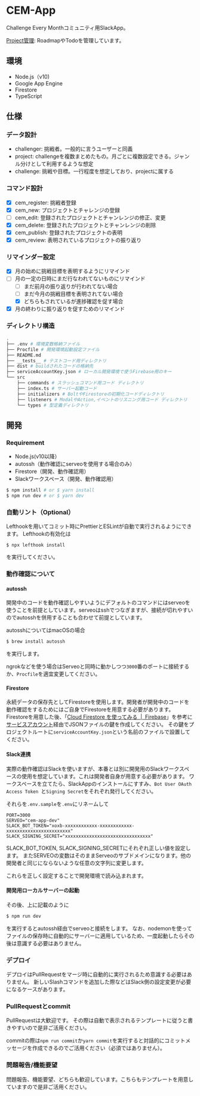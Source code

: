 # CEM-App
Challenge Every Monthコミュニティ用SlackApp。

[Project管理](https://github.com/AquiTCD/cem-app/projects/1): RoadmapやTodoを管理しています。


## 環境
+ Node.js（v10)
+ Google App Engine
+ Firestore
+ TypeScript

## 仕様
### データ設計
+ challenger: 挑戦者。一般的に言うユーザーと同義
+ project: challengeを複数まとめたもの。月ごとに複数設定できる。ジャンル分けとして利用するような想定
+ challenge: 挑戦や目標。一行程度を想定しており、projectに属する

### コマンド設計
+ [x] cem_register: 挑戦者登録
+ [x] cem_new: プロジェクトとチャレンジの登録
+ [ ] cem_edit: 登録されたプロジェクトとチャンレンジの修正、変更
+ [x] cem_delete: 登録されたプロジェクトとチャンレンジの削除
+ [x] cem_publish: 登録されたプロジェクトの表明
+ [x] cem_review: 表明されているプロジェクトの振り返り

### リマインダー設定
+ [x] 月の始めに挑戦目標を表明するようにリマインド
+ [ ] 月の一定の日時にまだ行なわれてないものにリマインド
  + [ ] まだ前月の振り返りが行われてない場合
  + [ ] まだ今月の挑戦目標を表明されてない場合
  + [x] どちらもされているが進捗確認を促す場合
+ [x] 月の終わりに振り返りを促すためのリマインド

### ディレクトリ構造
```sh
.
├── .env # 環境変数格納ファイル
├── Procfile # 開発環境起動設定ファイル
├── README.md
├── __tests__ # テストコード用ディレクトリ
├── dist # buildされたコードの格納先
├── serviceAccountKey.json # ローカル開発環境で使うFirebase用のキー
└── src
    ├── commands # スラッシュコマンド用コード ディレクトリ
    ├── index.ts # サーバー起動コード
    ├── initializers # BoltやFirestoreの初期化コードディレクトリ
    ├── listeners # ModalやAction,イベントのリスニング用コード ディレクトリ
    └── types # 型定義ディレクトリ
```

## 開発
### Requirement
+ Node.js(v10以降）
+ autossh（動作確認にserveoを使用する場合のみ）
+ Firestore（開発、動作確認用）
+ Slackワークスペース（開発、動作確認用）

```sh
$ npm install # or $ yarn install
$ npm run dev # or $ yarn dev
```

### 自動リント（Optional）
Lefthookを用いてコミット時にPrettierとESLintが自動で実行されるようにできます。
Lefthookの有効化は

```
$ npx lefthook install
```

を実行してください。

### 動作確認について
#### autossh
開発中のコードを動作確認しやすいようにデフォルトのコマンドにはserveoを使うことを前提としています。serveoはsshでつなぎますが、接続が切れやすいのでautosshを併用することも合わせて前提としています。

autosshについてはmacOSの場合
```sh
$ brew install autossh
```

を実行します。

ngrokなどを使う場合はServeoと同時に動かしつつ`3000`番のポートに接続するか、`Procfile`を適宜変更してください。

#### Firestore
永続データの保存先としてFirestoreを使用します。開発者が開発中のコードを動作確認をするためにはご自身でFirestoreを用意する必要があります。
Firestoreを用意した後、「[Cloud Firestore を使ってみる  \|  Firebase](https://firebase.google.com/docs/firestore/quickstart?hl=ja)」を参考に[サービスアカウント](https://cloud.google.com/compute/docs/authentication?hl=ja)経由でJSONファイルの鍵を作成してください。
その鍵をプロジェクトルートに`serviceAccountKey.json`という名前のファイルで設置してください。


#### Slack連携
実際の動作確認はSlackを使いますが、本番とは別に開発用のSlackワークスペースの使用を想定しています。これは開発者自身が用意する必要があります。
ワークスペースを立てたら、SlackAppのインストールにすすみ、`Bot User OAuth Access Token
`と`Signing Secret`をそれぞれ発行してください。

それらを`.env.sample`を`.env`にリネームして
```env
PORT=3000
SERVEO="cem-app-dev"
SLACK_BOT_TOKEN="xoxb-xxxxxxxxxxxx-xxxxxxxxxxxx-xxxxxxxxxxxxxxxxxxxxxxxx"
SLACK_SIGNING_SECRET="xxxxxxxxxxxxxxxxxxxxxxxxxxxxxxxx"
```

SLACK_BOT_TOKEN, SLACK_SIGNING_SECRETにそれぞれ正しい値を設定します。
またSERVEOの変数はそのままServeoのサブドメインになります。他の開発者と同じにならないような任意の文字列に変更します。

これらを正しく設定することで開発環境で読み込まれます。

#### 開発用ローカルサーバーの起動
その後、上に記載のように
```sh
$ npm run dev
```

を実行するとautossh経由でserveoと接続をします。
なお、nodemonを使ってファイルの保存時に自動的にサーバーに適用しているため、一度起動したらその後は意識する必要はありません。

### デプロイ
デプロイはPullRequestをマージ時に自動的に実行されるため意識する必要はありません。
新しいSlashコマンドを追加した際などはSlack側の設定変更が必要になるケースがあります。

### PullRequestとcommit
PullRequestは大歓迎です。
その際は自動で表示されるテンプレートに従うと書きやすいので是非ご活用ください。

commitの際は`npm run commit`か`yarn commit`を実行すると対話的にコミットメッセージを作成できるのでご活用ください（必須ではありません）。

### 問題報告/機能要望
問題報告、機能要望、どちらも歓迎しています。こちらもテンプレートを用意していますので是非ご活用ください。
